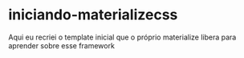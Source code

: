 # iniciando-materializecss
Aqui eu recriei o template inicial que o próprio materialize libera para aprender sobre esse framework

